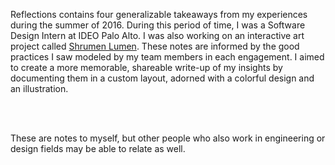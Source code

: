Reflections contains four generalizable takeaways from my experiences during the summer of 2016. During this period of time, I was a Software Design Intern at IDEO Palo Alto. I was also working on an interactive art project called [Shrumen Lumen](/shrumen-lumen). These notes are informed by the good practices I saw modeled by my team members in each engagement. I aimed to create a more memorable, shareable write-up of my insights by documenting them in a custom layout, adorned with a colorful design and an illustration.

<br /><br />

These are notes to myself, but other people who also work in engineering or design fields may be able to relate as well.
